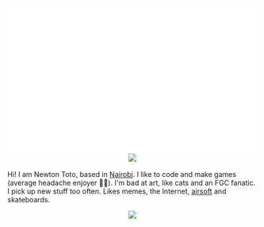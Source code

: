 <p align="center">
  <a href="https://skillicons.dev">
    <img src="https://raw.githubusercontent.com/sokorototo/readme-stats/master/generated/overview.svg">
    <img src="https://github-readme-stats.vercel.app/api/top-langs/?username=sokorototo&layout=compact" height="205"/>
  </a>
</p>

Hi! I am Newton Toto, based in [Nairobi](https://duckduckgo.com/?q=nairobi&t=hx&va=g&ia=web&iaxm=about). I like to code and make games (average headache enjoyer 🤌🏿). I'm  bad at art, like cats and an FGC fanatic. I pick up new stuff too often. Likes memes, the Internet, [airsoft](https://youtu.be/j8PxqgliIno) and skateboards.

<p align="center">
  <a href="https://skillicons.dev">
    <img src="https://skillicons.dev/icons?i=rust,c,js,wasm,sqlite,vscode,windows,linux,raspberrypi,workers,&perline=5" />
  </a>
</p>
